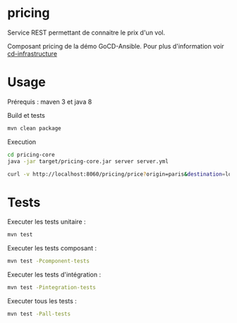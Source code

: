 # pricing

Service REST permettant de connaitre le prix d'un vol.

Composant pricing de la démo GoCD-Ansible. Pour plus d'information voir [cd-infrastructure](https://github.com/snicaise/cd-infrastructure)

# Usage

Prérequis : maven 3 et java 8

Build et tests
```sh
mvn clean package
```

Execution
```sh
cd pricing-core
java -jar target/pricing-core.jar server server.yml

curl -v http://localhost:8060/pricing/price?origin=paris&destination=londres
```

# Tests

Executer les tests unitaire :
```sh
mvn test
```

Executer les tests composant :
```sh
mvn test -Pcomponent-tests
```

Executer les tests d'intégration :
```sh
mvn test -Pintegration-tests
```

Executer tous les tests :
```sh
mvn test -Pall-tests
```
